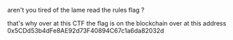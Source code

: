 aren't you tired of the lame read the rules flag ?

that's why over at this CTF the flag is on the blockchain over at this address 0x5CDd53b4dFe8AE92d73F40894C67c1a6da82032d
